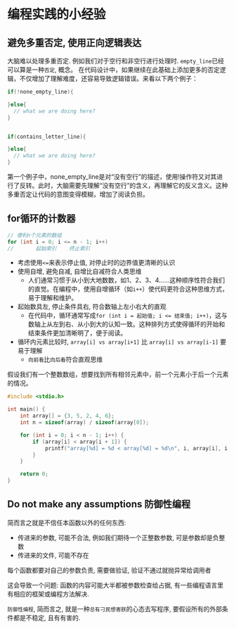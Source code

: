 # 编程实践的小经验

## 避免多重否定, 使用正向逻辑表达

大脑难以处理多重否定. 例如我们对于空行和非空行进行处理时. `empty_line`已经可以算是一种`否定`, 概念。
在代码设计中，如果继续在此基础上添加更多的否定逻辑，不仅增加了理解难度，还容易导致逻辑错误。来看以下两个例子：

```c
if(!none_empty_line){

}else{
  // what we are doing here?
}


if(contains_letter_line){

}else{
  // what we are doing here?
}
```

第一个例子中，none_empty_line是对“没有空行”的描述，使用!操作符又对其进行了反转。此时，大脑需要先理解“没有空行”的含义，再理解它的反义含义。这种多重否定让代码的意图变得模糊，增加了阅读负担。

## for循环的计数器

```c
// 便利n个元素的数组
for (int i = 0; i <= n - 1; i++)
//       起始索引    终止索引
```

- 考虑使用`<=`来表示停止值, 对停止时的边界值更清晰的认识
- 使用自增, 避免自减, 自增比自减符合人类思维
  - 人们通常习惯于从小到大地数数，如1、2、3、4……这种顺序性符合我们的直觉。在编程中，使用自增循环（如`i++`）使代码更符合这种思维方式，易于理解和维护。
- 起始数具左, 停止条件具右, 符合数轴上左小右大的直观
  - 在代码中，循环通常写成`for (int i = 起始值; i <= 结束值; i++)`，这与数轴上从左到右、从小到大的认知一致。这种排列方式使得循环的开始和结束条件更加清晰明了，便于阅读。
- 循环内元素比较时, `array[i] vs array[i+1]` 比 `array[i] vs array[i-1]` 要易于理解
  - `向前看`比`向后看`符合直观思维

假设我们有一个整数数组，想要找到所有相邻元素中，前一个元素小于后一个元素的情况。

```c
#include <stdio.h>

int main() {
    int array[] = {3, 5, 2, 4, 6};
    int n = sizeof(array) / sizeof(array[0]);

    for (int i = 0; i < n - 1; i++) {
        if (array[i] < array[i + 1]) {
            printf("array[%d] = %d < array[%d] = %d\n", i, array[i], i + 1, array[i + 1]);
        }
    }

    return 0;
}
```

## Do not make any assumptions 防御性编程

简而言之就是不信任本函数以外的任何东西:

- 传进来的参数, 可能不合法, 例如我们期待一个正整数参数, 可是参数却是负整数
- 传进来的文件, 可能不存在
  
每个函数都要对自己的参数负责, 需要做验证, 验证不通过就抛异常给调用者

这会导致一个问题: 函数的内容可能大半都被参数检查给占据, 有一些编程语言里有相应的框架或编程方法解决.

`防御性编程`, 简而言之, 就是一种`总有刁民想害朕`的心态去写程序, 要假设所有的外部条件都是不稳定, 且有有害的.
